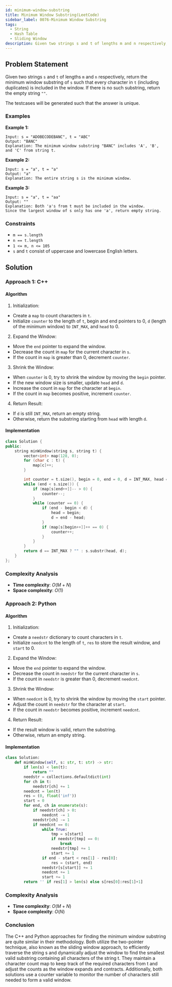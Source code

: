 ```yaml
---
id: minimum-window-substring
title: Minimum Window Substring(LeetCode)
sidebar_label: 0076-Minimum Window Substring
tags:
  - String
  - Hash Table
  - Sliding Window
description: Given two strings s and t of lengths m and n respectively, return the minimum window substring of s such that every character in t (including duplicates) is included in the window. If there is no such substring, return the empty string "".
---
```


## Problem Statement

Given two strings `s` and `t` of lengths `m` and `n` respectively, return the minimum window substring of `s` such that every character in `t` (including duplicates) is included in the window. If there is no such substring, return the empty string `""`.

The testcases will be generated such that the answer is unique.

### Examples

**Example 1:**

```plaintext
Input: s = "ADOBECODEBANC", t = "ABC"
Output: "BANC"
Explanation: The minimum window substring "BANC" includes 'A', 'B', and 'C' from string t.
```

**Example 2:**

```plaintext
Input: s = "a", t = "a"
Output: "a"
Explanation: The entire string s is the minimum window.
```

**Example 3:**

```plaintext
Input: s = "a", t = "aa"
Output: ""
Explanation: Both 'a's from t must be included in the window.
Since the largest window of s only has one 'a', return empty string.
```

### Constraints

- `m == s.length`
- `n == t.length`
- `1 <= m, n <= 105`
- `s` and `t` consist of uppercase and lowercase English letters.

## Solution

### Approach 1: C++

#### Algorithm

1. Initialization:
* Create a `map` to count characters in `t`.
* Initialize `counter` to the length of `t`, begin and end pointers to 0, `d` (length of the minimum window) to `INT_MAX`, and `head` to 0.
2. Expand the Window:
* Move the `end` pointer to expand the window.
* Decrease the count in `map` for the current character in `s`.
* If the count in `map` is greater than 0, decrement `counter`.
3. Shrink the Window:
* When `counter` is 0, try to shrink the window by moving the `begin` pointer.
* If the new window size is smaller, update `head` and `d`.
* Increase the count in `map` for the character at `begin`.
* If the count in `map` becomes positive, increment `counter`.
4. Return Result:
* If `d` is still `INT_MAX`, return an empty string.
* Otherwise, return the substring starting from `head` with length `d`.

#### Implementation

```C++
class Solution {
public:
    string minWindow(string s, string t) {
        vector<int> map(128, 0);
        for (char c : t) {
            map[c]++;
        }

        int counter = t.size(), begin = 0, end = 0, d = INT_MAX, head = 0;
        while (end < s.size()) {
            if (map[s[end++]]-- > 0) {
                counter--;
            }
            while (counter == 0) {
                if (end - begin < d) {
                    head = begin;
                    d = end - head;
                }
                if (map[s[begin++]]++ == 0) {
                    counter++;
                }
            }
        }
        return d == INT_MAX ? "" : s.substr(head, d);
    }
};
```

### Complexity Analysis

- **Time complexity**: $O(M+N)$
- **Space complexity**: $O(1)$

### Approach 2: Python

#### Algorithm

1. Initialization:
* Create a `needstr` dictionary to count characters in `t`.
* Initialize `needcnt` to the length of `t`, `res` to store the result window, and `start` to 0.
2. Expand the Window:
* Move the `end` pointer to expand the window.
* Decrease the count in `needstr` for the current character in `s`.
* If the count in `needstr` is greater than 0, decrement `needcnt`.
3. Shrink the Window:
* When `needcnt` is 0, try to shrink the window by moving the `start` pointer.
* Adjust the count in `needstr` for the character at `start`.
* If the count in `needstr` becomes positive, increment `needcnt`.
4. Return Result:
* If the result window is valid, return the substring.
* Otherwise, return an empty string.
  
#### Implementation 

```Python
class Solution:
    def minWindow(self, s: str, t: str) -> str:
        if len(s) < len(t):
            return ""
        needstr = collections.defaultdict(int)
        for ch in t:
            needstr[ch] += 1
        needcnt = len(t)
        res = (0, float('inf'))
        start = 0
        for end, ch in enumerate(s):
            if needstr[ch] > 0:
                needcnt -= 1
            needstr[ch] -= 1
            if needcnt == 0:
                while True:
                    tmp = s[start]
                    if needstr[tmp] == 0:
                        break
                    needstr[tmp] += 1
                    start += 1
                if end - start < res[1] - res[0]:
                    res = (start, end)
                needstr[s[start]] += 1
                needcnt += 1
                start += 1
        return '' if res[1] > len(s) else s[res[0]:res[1]+1]
```

### Complexity Analysis

- **Time complexity**: $O(M+N)$
- **Space complexity**: $O(N)$

### Conclusion

The C++ and Python approaches for finding the minimum window substring are quite similar in their methodology. Both utilize the two-pointer technique, also known as the sliding window approach, to efficiently traverse the string s and dynamically adjust the window to find the smallest valid substring containing all characters of the string t. They maintain a character count map to keep track of the required characters from t and adjust the counts as the window expands and contracts. Additionally, both solutions use a counter variable to monitor the number of characters still needed to form a valid window.
